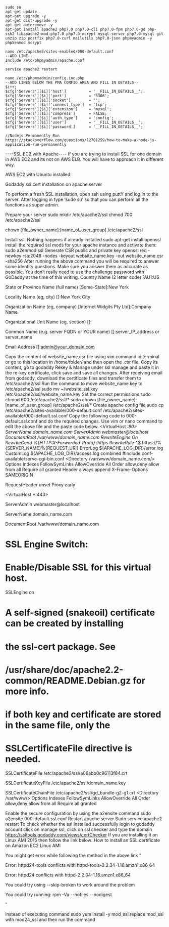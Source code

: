 ```
sudo su
apt-get update
apt-get upgrade -y
apt-get dist-upgrade -y
apt-get autoremove -y
apt-get install apache2 php7.0 php7.0-cli php7.0-fpm php7.0-gd php-ssh2 libapache2-mod-php7.0 php7.0-mcrypt mysql-server php7.0-mysql git unzip zip postfix php7.0-curl mailutils php7.0-json phpmyadmin -y
php5enmod mcrypt

nano /etc/apache2/sites-enabled/000-default.conf
--ADD LINE-- 
Include /etc/phpmyadmin/apache.conf

service apache2 restart

nano /etc/phpmyadmin/config.inc.php
--ADD LINES BELOW THE PMA CONFIG AREA AND FILL IN DETAILS--
$i++;
$cfg['Servers'][$i]['host']          = '__FILL_IN_DETAILS__';
$cfg['Servers'][$i]['port']          = '3306';
$cfg['Servers'][$i]['socket']        = '';
$cfg['Servers'][$i]['connect_type']  = 'tcp';
$cfg['Servers'][$i]['extension']     = 'mysql';
$cfg['Servers'][$i]['compress']      = FALSE;
$cfg['Servers'][$i]['auth_type']     = 'config';
$cfg['Servers'][$i]['user']          = '__FILL_IN_DETAILS__';
$cfg['Servers'][$i]['password']      = '__FILL_IN_DETAILS__';

//Nodejs Permanently Run
https://stackoverflow.com/questions/12701259/how-to-make-a-node-js-application-run-permanently
```


----SSL EC2 with Apache----
If you are trying to install SSL for one domain in AWS EC2 and its not on AWS ELB. You will have to approach it in different way.

AWS EC2 with Ubuntu installed:

Godaddy ssl cert installation on apache server

To perform a fresh SSL installation, open ssh using puttY and log in to the server. After logging in type ‘sudo su’ so that you can perform all the functions as super admin.

Prepare your server
sudo mkdir /etc/apache2/ssl
chmod 700 /etc/apache2/ssl

chown [file_owner_name]:[name_of_user_group] /etc/apache2/ssl

Install ssl. Nothing happens if already installed
sudo apt-get install openssl
install the required ssl mods for your apache instance and activate them:
sudo a2enmod ssl
Generate CSR public and private key
openssl req -newkey rsa:2048 -nodes -keyout website_name.key -out website_name.csr -sha256
After running the above command you will be required to answer some identity questions. Make sure you answer them as accurate as possible. You don’t really need to use the challenge password with GoDaddy at the time of this writing.
Country Name (2 letter code) [AU]:US

State or Province Name (full name) [Some-State]:New York

Locality Name (eg, city) []:New York City

Organization Name (eg, company) [Internet Widgits Pty Ltd]:Company Name

Organizational Unit Name (eg, section) []:

Common Name (e.g. server FQDN or YOUR name) []:server_IP_address or server_name

Email Address []:admin@your_domain.com

Copy the content of website_name.csr file using vim command in terminal or go to this location in /home/folder/ and then open the .csr file. Copy its content, go to godaddy Rekey & Manage under ssl manage and paste it in the re-key certificate, click save and save all changes.
After receiving email from godaddy, download the certificate files and transfer them to /etc/apache2/ssl
Run the command to move website_name.key to /etc/apache2/ssl
sudo mv ~/website_ssl.key /etc/apache2/ssl/website_name.key
Set the correct permissions
sudo chmod 600 /etc/apache2/ssl/*
sudo chown [file_owner_name]:[name_of_user_group] /etc/apache2/ssl/*
Create apache config file
sudo cp /etc/apache2/sites-available/000-default.conf /etc/apache2/sites-available/000-default.ssl.conf
Copy the following code to 000-default.ssl.conf and do the required changes. Use vim or nano command to edit the above file and the paste code below.
<VirtualHost *:80>
ServerName domain_name.com
ServerAdmin webmaster@localhost
DocumentRoot /var/www/domain_name.com
RewriteEngine On
RewriteCond %{HTTP:X-Forwarded-Proto} !https
RewriteRule ^.*$ https://%{SERVER_NAME}%{REQUEST_URI}
ErrorLog ${APACHE_LOG_DIR}/error.log
CustomLog ${APACHE_LOG_DIR}/access.log combined
#Include conf-available/serve-cgi-bin.conf
<Directory /var/www/domain_name.com/>
Options Indexes FollowSymLinks
AllowOverride All
Order allow,deny
allow from all
Require all granted
</Directory>
Header always append X-Frame-Options SAMEORIGIN

RequestHeader unset Proxy early

</VirtualHost>

<IfModule mod_ssl.c>

<VirtualHost *:443>

ServerAdmin webmaster@localhost

ServerName domain_name.com

DocumentRoot /var/www/domain_name.com

# SSL Engine Switch:

# Enable/Disable SSL for this virtual host.

SSLEngine on

# A self-signed (snakeoil) certificate can be created by installing

# the ssl-cert package. See

# /usr/share/doc/apache2.2-common/README.Debian.gz for more info.

# if both key and certificate are stored in the same file, only the

# SSLCertificateFile directive is needed.

SSLCertificateFile /etc/apache2/ssl/a06abb0c96113f84.crt

SSLCertificateKeyFile /etc/apache2/ssl/domain_name.key

SSLCertificateChainFile /etc/apache2/ssl/gd_bundle-g2-g1.crt
<Directory /var/www/>
Options Indexes FollowSymLinks
AllowOverride All
Order allow,deny
allow from all
Require all granted
</Directory>
</VirtualHost>
</IfModule>

Enable the secure configuration by using the a2ensite command
sudo a2ensite 000-default.ssl.conf
Restart apache server
Sudo service apache2 restart
To check whether the ssl installed successfully login to godaddy account click on manage ssl, click on ssl checker and type the domain
https://ssltools.godaddy.com/views/certChecker
If you are installing it on Linux AMI 2015 then follow the link below:
How to install an SSL certificate on Amazon EC2 Linux AMI

You might get error while following the method in the above link
“

Error: httpd24-tools conflicts with httpd-tools-2.2.34-1.16.amzn1.x86_64

Error: httpd24 conflicts with httpd-2.2.34-1.16.amzn1.x86_64

You could try using --skip-broken to work around the problem

You could try running: rpm -Va --nofiles --nodigest

”

instead of executing command sudo yum install -y mod_ssl
replace mod_ssl with mod24_ssl and then run the command
